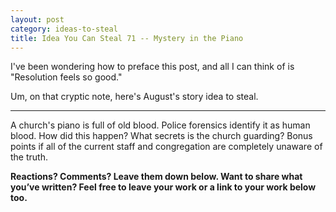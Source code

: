 ```yaml
---
layout: post
category: ideas-to-steal
title: Idea You Can Steal 71 -- Mystery in the Piano
---
```


I've been wondering how to preface this post, and all I can think of is "Resolution feels so good."

Um, on that cryptic note, here's August's story idea to steal.

<!--excerpt-->

----------------------------

A church's piano is full of old blood. Police forensics identify it as human blood. How did this happen? What secrets is the church guarding? Bonus points if all of the current staff and congregation are completely unaware of the truth.

**Reactions? Comments? Leave them down below. Want to share what you’ve written? Feel free to leave your work or a link to your work below too.**
